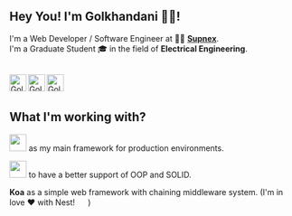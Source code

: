 ## Hey You! I'm Golkhandani 🌹🤣!


I'm a Web Developer / Software Engineer at 🧑‍💻 **[Supnex](https://supnex.com)**. <br />
I'm a Graduate Student 🎓 in the field of **Electrical Engineering**. <br />

<br />
<a href="https://twitter.com/mrzgolkhandani">
    <img align="left" alt="Golkhandani's Twitter" height="30px"
        src="https://image.flaticon.com/icons/svg/2111/2111703.svg" />
</a>
<a href="https://www.linkedin.com/in/golkhandani">
    <img align="left" alt="Golkhandani's LinkdeIN" height="30px"
        src="https://image.flaticon.com/icons/svg/2111/2111465.svg" />
</a>

<a href="https://t.me/mrzgxavanias">
    <img align="left" alt="Golkhandani's Codewars" height="30px"
        src="https://image.flaticon.com/icons/svg/2111/2111667.svg" />
</a>
<br />
<br />


## What I'm working with?

<p>
    <img height="30px"
        src="https://upload.wikimedia.org/wikipedia/commons/thumb/d/d9/Node.js_logo.svg/220px-Node.js_logo.svg.png" />
    <span> as my main framework for production environments.</span>
</p>
<p>
    <img height="30px"
        src="https://upload.wikimedia.org/wikipedia/commons/thumb/4/4c/Typescript_logo_2020.svg/220px-Typescript_logo_2020.svg.png" />
    <span> to have a better support of OOP and SOLID.</span>
</p>
<p>
    <strong>Koa</strong>
    <span> as a simple web framework with chaining middleware system.</span> (I'm in love ❤️ with
    Nest!
    <img height=15px"
        src="https://d33wubrfki0l68.cloudfront.net/e937e774cbbe23635999615ad5d7732decad182a/26072/logo-small.ede75a6b.svg" />
    )

</p>
